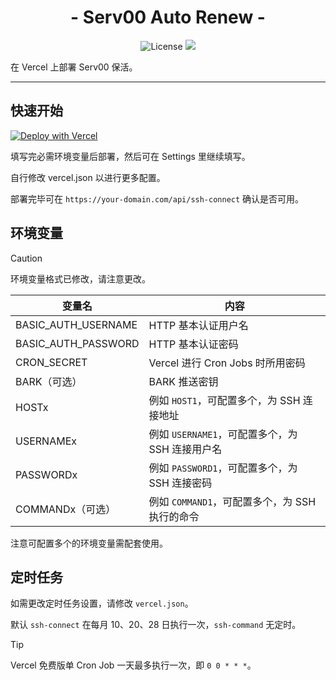 <h1 align="center">- Serv00 Auto Renew -</h1>

<p align="center">
<img src="https://img.shields.io/github/license/amakerlife/serv00-auto-renew" alt="License" />
<img src="https://img.shields.io/github/last-commit/amakerlife/serv00-auto-renew">

在 Vercel 上部署 Serv00 保活。

---

## 快速开始

[![Deploy with Vercel](https://vercel.com/button)](https://vercel.com/new/clone?repository-url=https%3A%2F%2Fgithub.com%2Famakerlife%2Fserv00-auto-renew&env=BASIC_AUTH_USERNAME,BASIC_AUTH_PASSWORD,CRON_SECRET,HOST1,USERNAME1,PASSWORD1&project-name=serv00-auto-renew&repository-name=serv00-auto-renew)

填写完必需环境变量后部署，然后可在 Settings 里继续填写。

自行修改 vercel.json 以进行更多配置。

部署完毕可在 `https://your-domain.com/api/ssh-connect` 确认是否可用。

## 环境变量

> [!CAUTION]
> 环境变量格式已修改，请注意更改。


| 变量名              | 内容                                            |
| ------------------- | ----------------------------------------------- |
| BASIC_AUTH_USERNAME | HTTP 基本认证用户名                             |
| BASIC_AUTH_PASSWORD | HTTP 基本认证密码                               |
| CRON_SECRET         | Vercel 进行 Cron Jobs 时所用密码                |
| BARK（可选）        | BARK 推送密钥                                   |
| HOSTx               | 例如 `HOST1`，可配置多个，为 SSH 连接地址       |
| USERNAMEx           | 例如 `USERNAME1`，可配置多个，为 SSH 连接用户名 |
| PASSWORDx           | 例如 `PASSWORD1`，可配置多个，为 SSH 连接密码   |
| COMMANDx（可选）    | 例如 `COMMAND1`，可配置多个，为 SSH 执行的命令  |

注意可配置多个的环境变量需配套使用。

## 定时任务

如需更改定时任务设置，请修改 `vercel.json`。

默认 `ssh-connect` 在每月 10、20、28 日执行一次，`ssh-command` 无定时。

> [!TIP]
> Vercel 免费版单 Cron Job 一天最多执行一次，即 `0 0 * * *`。
